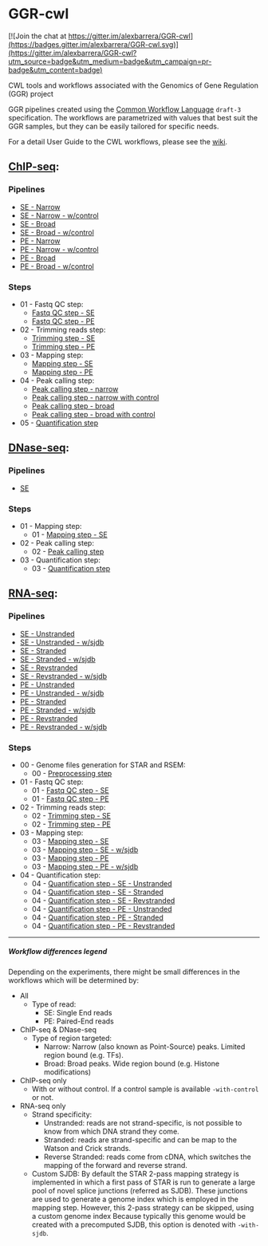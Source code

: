 # GGR-cwl

[![Join the chat at https://gitter.im/alexbarrera/GGR-cwl](https://badges.gitter.im/alexbarrera/GGR-cwl.svg)](https://gitter.im/alexbarrera/GGR-cwl?utm_source=badge&utm_medium=badge&utm_campaign=pr-badge&utm_content=badge)

CWL tools and workflows associated with the Genomics of Gene Regulation (GGR) project

GGR pipelines created using the [Common Workflow Language](http://www.commonwl.org/) `draft-3` specification. 
The workflows are parametrized with values that best suit the GGR samples, but they can be easily tailored for specific needs.

For a detail User Guide to the CWL workflows, please see the [wiki](https://github.com/Duke-GCB/GGR-cwl/wiki).

## [ChIP-seq](ChIP-seq_pipeline):

### Pipelines
* [SE - Narrow](ChIP-seq_pipeline/pipeline-se-narrow.cwl)
* [SE - Narrow - w/control](ChIP-seq_pipeline/pipeline-se-narrow-with-control.cwl)
* [SE - Broad](ChIP-seq_pipeline/pipeline-se-broad.cwl)
* [SE - Broad - w/control](ChIP-seq_pipeline/pipeline-se-broad-with-control.cwl)
* [PE - Narrow](ChIP-seq_pipeline/pipeline-pe-narrow.cwl)
* [PE - Narrow - w/control](ChIP-seq_pipeline/pipeline-pe-narrow-with-control.cwl)
* [PE - Broad](ChIP-seq_pipeline/pipeline-pe-broad.cwl)
* [PE - Broad - w/control](ChIP-seq_pipeline/pipeline-pe-broad-with-control.cwl)

### Steps
* 01 - Fastq QC step:
    * [Fastq QC step - SE](ChIP-seq_pipeline/01-qc-se.cwl)
    * [Fastq QC step - PE](ChIP-seq_pipeline/01-qc-pe.cwl)
* 02 - Trimming reads step:
    * [Trimming step - SE](ChIP-seq_pipeline/02-trim-se.cwl)
    * [Trimming step - PE](ChIP-seq_pipeline/02-trim-pe.cwl)
* 03 - Mapping step:
    * [Mapping step - SE](ChIP-seq_pipeline/03-map-se.cwl)
    * [Mapping step - PE](ChIP-seq_pipeline/03-map-pe.cwl)
* 04 - Peak calling step:
    * [Peak calling step - narrow](ChIP-seq_pipeline/04-peakcall-narrow.cwl)
    * [Peak calling step - narrow with control](ChIP-seq_pipeline/04-peakcall-narrow-with-control.cwl)
    * [Peak calling step - broad](ChIP-seq_pipeline/04-peakcall-broad.cwl)
    * [Peak calling step - broad with control](ChIP-seq_pipeline/04-peakcall-broad-with-control.cwl)
* 05 - [Quantification step](ChIP-seq_pipeline/05-quantification.cwl)


## [DNase-seq](DNase-seq_pipeline):

### Pipelines
* [SE](DNase-seq_pipeline/pipeline-se.cwl)

### Steps
* 01 - Mapping step:
    * 01 - [Mapping step - SE](DNase-seq_pipeline/01-map-se.cwl)
* 02 - Peak calling step:
    * 02 - [Peak calling step](DNase-seq_pipeline/02-peakcall.cwl)
* 03 - Quantification step:
    * 03 - [Quantification step](DNase-seq_pipeline/03-quantification.cwl)


## [RNA-seq](RNA-seq_pipeline):

### Pipelines
* [SE - Unstranded](RNA-seq_pipeline/pipeline-se-unstranded.cwl)
* [SE - Unstranded - w/sjdb](RNA-seq_pipeline/pipeline-se-unstranded-with-sjdb.cwl)
* [SE - Stranded](RNA-seq_pipeline/pipeline-se-stranded.cwl)
* [SE - Stranded - w/sjdb](RNA-seq_pipeline/pipeline-se-stranded-with-sjdb.cwl)
* [SE - Revstranded](RNA-seq_pipeline/pipeline-se-revstranded.cwl)
* [SE - Revstranded - w/sjdb](RNA-seq_pipeline/pipeline-se-revstranded-with-sjdb.cwl)
* [PE - Unstranded](RNA-seq_pipeline/pipeline-pe-unstranded.cwl)
* [PE - Unstranded - w/sjdb](RNA-seq_pipeline/pipeline-pe-unstranded-with-sjdb.cwl)
* [PE - Stranded](RNA-seq_pipeline/pipeline-pe-stranded.cwl)
* [PE - Stranded - w/sjdb](RNA-seq_pipeline/pipeline-pe-stranded-with-sjdb.cwl)
* [PE - Revstranded](RNA-seq_pipeline/pipeline-pe-revstranded.cwl)
* [PE - Revstranded - w/sjdb](RNA-seq_pipeline/pipeline-pe-revstranded-with-sjdb.cwl)

### Steps
* 00 - Genome files generation for STAR and RSEM:
    * 00 - [Preprocessing step](RNA-seq_pipeline/00-preprocessing.cwl)
* 01 - Fastq QC step:
    * 01 - [Fastq QC step - SE](RNA-seq_pipeline/01-qc-se.cwl)
    * 01 - [Fastq QC step - PE](RNA-seq_pipeline/01-qc-pe.cwl)
* 02 - Trimming reads step:
    * 02 - [Trimming step - SE](RNA-seq_pipeline/02-trim-se.cwl)
    * 02 - [Trimming step - PE](RNA-seq_pipeline/02-trim-pe.cwl)
* 03 - Mapping step:
    * 03 - [Mapping step - SE](RNA-seq_pipeline/03-map-se.cwl)
    * 03 - [Mapping step - SE - w/sjdb](RNA-seq_pipeline/03-map-se-with-sjdb.cwl)
    * 03 - [Mapping step - PE](RNA-seq_pipeline/03-map-pe.cwl)
    * 03 - [Mapping step - PE - w/sjdb](RNA-seq_pipeline/03-map-pe-with-sjdb.cwl)
* 04 - Quantification step:
    * 04 - [Quantification step - SE - Unstranded](RNA-seq_pipeline/04-quantification-se-unstranded.cwl)
    * 04 - [Quantification step - SE - Stranded](RNA-seq_pipeline/04-quantification-se-stranded.cwl)
    * 04 - [Quantification step - SE - Revstranded](RNA-seq_pipeline/04-quantification-se-revstranded.cwl)
    * 04 - [Quantification step - PE - Unstranded](RNA-seq_pipeline/04-quantification-pe-unstranded.cwl)
    * 04 - [Quantification step - PE - Stranded](RNA-seq_pipeline/04-quantification-pe-stranded.cwl)
    * 04 - [Quantification step - PE - Revstranded](RNA-seq_pipeline/04-quantification-pe-revstranded.cwl)

----------------------------------------------------------------------------------------------------------
##### Workflow differences legend 
Depending on the experiments, there might be small differences in the workflows which will be determined by:

- All
    - Type of read:
        - SE: Single End reads
        - PE: Paired-End reads
- ChIP-seq & DNase-seq
    - Type of region targeted:
        - Narrow: Narrow (also known as Point-Source) peaks. Limited region bound (e.g. TFs).
        - Broad: Broad peaks. Wide region bound (e.g. Histone modifications)
- ChIP-seq only
    - With or without control. If a control sample is available `-with-control` or not.
- RNA-seq only
    - Strand specificity:
        - Unstranded: reads are not strand-specific, is not possible to know from which DNA strand they come.
        - Stranded: reads are strand-specific and can be map to the Watson and Crick strands. 
        - Reverse Stranded: reads come from cDNA, which switches the mapping of the forward and reverse strand. 
    - Custom SJDB: By default the STAR 2-pass mapping strategy is implemented in which a first pass of STAR is run to generate a large pool of novel splice junctions (referred as SJDB). These junctions are used to generate a genome index which is employed in the mapping step. However, this 2-pass strategy can be skipped, using a custom genome index Because typically this genome would be created with a precomputed SJDB, this option is denoted with `-with-sjdb`.
    
